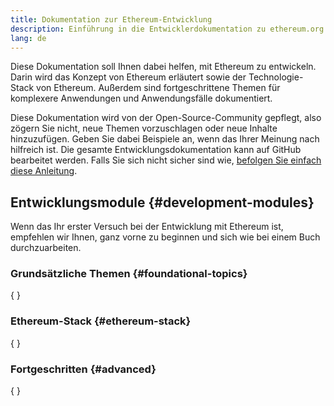 ```yaml
---
title: Dokumentation zur Ethereum-Entwicklung
description: Einführung in die Entwicklerdokumentation zu ethereum.org.
lang: de
---
```


Diese Dokumentation soll Ihnen dabei helfen, mit Ethereum zu entwickeln. Darin wird das Konzept von Ethereum erläutert sowie der Technologie-Stack von Ethereum. Außerdem sind fortgeschrittene Themen für komplexere Anwendungen und Anwendungsfälle dokumentiert.

Diese Dokumentation wird von der Open-Source-Community gepflegt, also zögern Sie nicht, neue Themen vorzuschlagen oder neue Inhalte hinzuzufügen. Geben Sie dabei Beispiele an, wenn das Ihrer Meinung nach hilfreich ist. Die gesamte Entwicklungsdokumentation kann auf GitHub bearbeitet werden. Falls Sie sich nicht sicher sind wie, [befolgen Sie einfach diese Anleitung](https://github.com/ethereum/ethereum-org-website/blob/dev/docs/editing-markdown.md).

## Entwicklungsmodule \{#development-modules}

Wenn das Ihr erster Versuch bei der Entwicklung mit Ethereum ist, empfehlen wir Ihnen, ganz vorne zu beginnen und sich wie bei einem Buch durchzuarbeiten.

### Grundsätzliche Themen \{#foundational-topics}

{
<DeveloperDocsLinks headerId="foundational-topics" />
}

### Ethereum-Stack \{#ethereum-stack}

{
<DeveloperDocsLinks headerId="ethereum-stack" />
}

### Fortgeschritten \{#advanced}

{
<DeveloperDocsLinks headerId="advanced" />
}
